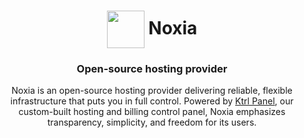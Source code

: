 <h1 align="center">
  <img src="https://noxia.cloud/assets/logo.png" width="60" valign="middle">
  Noxia
</h1>

<h3 align="center">Open-source hosting provider</h3>
<p align="center">
Noxia is an open-source hosting provider delivering reliable, flexible infrastructure that puts you in full control. Powered by <a href="https://github.com/NoxiaCloud/Ktrl-Panel">Ktrl Panel</a>, our custom-built hosting and billing control panel, Noxia emphasizes transparency, simplicity, and freedom for its users.
</p>

